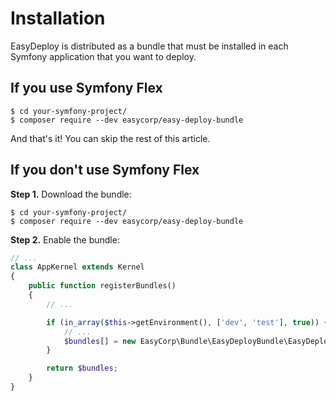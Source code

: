 Installation
============

EasyDeploy is distributed as a bundle that must be installed in each Symfony
application that you want to deploy.

If you use Symfony Flex
-----------------------

```console
$ cd your-symfony-project/
$ composer require --dev easycorp/easy-deploy-bundle
```

And that's it! You can skip the rest of this article.

If you don't use Symfony Flex
-----------------------------

**Step 1.** Download the bundle:

```console
$ cd your-symfony-project/
$ composer require --dev easycorp/easy-deploy-bundle
```

**Step 2.** Enable the bundle:

```php
// ...
class AppKernel extends Kernel
{
    public function registerBundles()
    {
        // ...

        if (in_array($this->getEnvironment(), ['dev', 'test'], true)) {
            // ...
            $bundles[] = new EasyCorp\Bundle\EasyDeployBundle\EasyDeployBundle();
        }

        return $bundles;
    }
}
```
